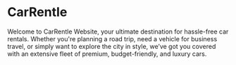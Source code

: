 # CarRentle
Welcome to CarRentle Website, your ultimate destination for hassle-free car rentals. Whether you're planning a road trip, need a vehicle for business travel, or simply want to explore the city in style, we’ve got you covered with an extensive fleet of premium, budget-friendly, and luxury cars.
